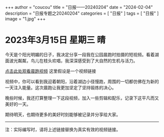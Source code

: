 +++
author = "coucou"
title = "日报——20240204"
date = "2024-02-04"
description = "日报专题之20240204"
categories = [
    "日报"
]
tags = [
    "日报"
]
image = "1.jpg"
+++

<!-- ![](1.jpg) -->

# 2023年3月15日 星期三 晴

今天是个阳光明媚的日子，我决定分享一段我在公园晨跑时拍摄的短视频。看着湖面波光粼粼，鸟儿在枝头欢唱，我深深感受到了大自然的生机与活力。

[点击此处观看晨跑视频](./newyear.mp4) 这里假设是一个视频链接

<!-- <video width="320" height="240" autoplay controls>
  <source src="./newyear.mp4" type="video/mp4">
  对不起，您的浏览器不支持内嵌视频。
</video> -->
视频中，你可以看到我迎着朝阳，沿着湖边小径慢跑，周围的一切都仿佛在为新的一天注入能量。这次晨跑让我更加坚定了坚持锻炼的决心。

晚些时候，我还打算整理一下这段视频，加入一些剪辑和配乐，记录下这平凡而又美好的一天。

期待明天，也期待更多的美好时刻能够被记录并分享给大家。

---

注：实际编写时，请将上述链接替换为真实有效的视频链接。